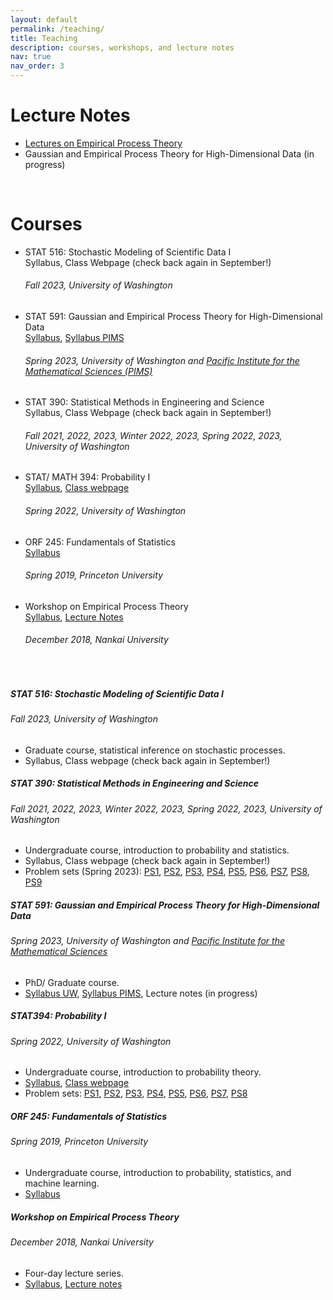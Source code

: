 ```yaml
---
layout: default
permalink: /teaching/
title: Teaching
description: courses, workshops, and lecture notes
nav: true
nav_order: 3
---
```


<h1 class="post-title"> Lecture Notes </h1>
<ul class="card-text font-weight-light list-group list-group-flush"> 
      <li class="list-group-item"> <a href=" /assets/pdf/empirical-proc-all-lectures.pdf" target="_new"> Lectures on Empirical Process Theory</a> </li>
      <li class="list-group-item"> Gaussian and Empirical Process Theory for High-Dimensional Data (in progress)</li>
</ul>
<br>

<h1 class="post-title"> Courses </h1>
<ul class="font-weight-light list-group list-group-flush"> 
      <li class="list-group-item"> 
      <p>  <span class="font-weight-bold">STAT 516: Stochastic Modeling of Scientific Data I</span> <br>
      Syllabus, Class Webpage (check back again in September!) <br>
      <h6 class="font-italic mt-2 mt-sm-0">Fall 2023, University of Washington </h6> </p>
      </li>
      <li class="list-group-item"> 
      <p> <span class="font-weight-bold">STAT 591: Gaussian and Empirical Process Theory for High-Dimensional Data </span> <br>
      <a href="/assets/pdf/STAT 591 - Syllabus.pdf" target="_new"> Syllabus</a>, <a href="https://courses.pims.math.ca/tag/2022-2023/" target="_new">Syllabus PIMS</a> <br>
       <h6 class="font-italic mt-2 mt-sm-0">Spring 2023, University of Washington and <a href = "https://www.pims.math.ca" target="_new"> Pacific Institute for the Mathematical Sciences (PIMS)</a> </h6> </p>
      </li>
      <li class="list-group-item"> 
      <p> <span class="font-weight-bold"> STAT 390: Statistical Methods in Engineering and Science </span> <br>
      Syllabus, Class Webpage (check back again in September!) <br>
       <h6 class="font-italic mt-2 mt-sm-0">Fall 2021, 2022, 2023, Winter 2022, 2023, Spring 2022, 2023, University of Washington  </h6> </p>
      </li>
      <li class="list-group-item"> 
      <p> <span class="font-weight-bold">  STAT/ MATH 394: Probability I </span> <br> 
      <a href="/assets/pdf/STAT 394 - Syllabus.pdf" target="_new"> Syllabus</a>, <a href="https://canvas.uw.edu/courses/1548372" target="_new"> Class webpage</a> <br>
       <h6 class="font-italic mt-2 mt-sm-0">Spring 2022, University of Washington  </h6> </p>
      </li>
      <li class="list-group-item"> 
      <p> <span class="font-weight-bold"> ORF 245: Fundamentals of Statistics </span> <br>
      <a href="/assets/pdf/ORF 245_Syllabus_Updated.pdf" target="_new"> Syllabus</a> <br>
       <h6 class="font-italic mt-2 mt-sm-0">Spring 2019, Princeton University  </h6> </p>
      </li>
      <li class="list-group-item"> 
      <p> <span class="font-weight-bold"> Workshop on Empirical Process Theory </span> <br>
      <a href="https://stat.nankai.edu.cn/2018/1126/c12333a129526/page.htm" target="_new"> Syllabus</a>, <a href=" /assets/pdf/empirical-proc-all-lectures.pdf" target="_new"> Lecture Notes</a> <br>
       <h6 class="font-italic mt-2 mt-sm-0">December 2018, Nankai University  </h6> </p>
      </li>
</ul>   

<br>
<div class="card mt-3">
  <div class="p-3">
    <div class="row">
      <div class="col-sm-10">
        <h5 class="font-weight-bold">STAT 516: Stochastic Modeling of Scientific Data I</h5>
      </div>
    </div>
    <h6 class="font-italic mt-2 mt-sm-0">Fall 2023, University of Washington</h6>
    <ul class="card-text font-weight-light list-group list-group-flush">
      <li class="list-group-item">Graduate course, statistical inference on stochastic processes.</li>
      <li class="list-group-item"> Syllabus, Class webpage (check back again in September!)</li>
    </ul>
  </div>
</div>


<div class="card mt-3">
  <div class="p-3">
    <div class="row">
      <div class="col-sm-10">
        <h5 class="font-weight-bold"> STAT 390: Statistical Methods in Engineering and Science</h5>
      </div>
    </div>
    <h6 class="font-italic mt-2 mt-sm-0"> Fall 2021, 2022, 2023, Winter 2022, 2023, Spring 2022, 2023, University of Washington</h6>
    <ul class="card-text font-weight-light list-group list-group-flush">
      <li class="list-group-item"> Undergraduate course, introduction to probability and statistics.</li>
      <li class="list-group-item"> Syllabus, Class webpage (check back again in September!)</li>
      <li class="list-group-item">  Problem sets (Spring 2023):
        <a href="/assets/pdf/STAT390-Spring2023-Homework-01.pdf"> PS1</a>,
        <a href="/assets/pdf/STAT390-Spring2023-Homework-02.pdf"> PS2</a>, 
        <a href="/assets/pdf/STAT390-Spring2023-Homework-03.pdf"> PS3</a>, 
        <a href="/assets/pdf/STAT390-Spring2023-Homework-04.pdf"> PS4</a>, 
        <a href="/assets/pdf/STAT390-Spring2023-Homework-05.pdf"> PS5</a>, 
        <a href="/assets/pdf/STAT390-Spring2023-Homework-06.pdf"> PS6</a>, 
        <a href="/assets/pdf/STAT390-Spring2023-Homework-07.pdf"> PS7</a>, 
        <a href="/assets/pdf/STAT390-Spring2023-Homework-08.pdf"> PS8</a>, 
        <a href="/assets/pdf/STAT390-Spring2023-Homework-09.pdf"> PS9</a> 
        </li>      
    </ul>
  </div>
</div>

<div class="card mt-3">
  <div class="p-3">
    <div class="row">
      <div class="col-sm-10">
        <h5 class="font-weight-bold">STAT 591: Gaussian and Empirical Process Theory for High-Dimensional Data</h5>
      </div>
    </div>
    <h6 class="font-italic mt-2 mt-sm-0">Spring 2023, University of Washington and <a href = "https://www.pims.math.ca" target="_new"> Pacific Institute for the Mathematical Sciences</a></h6>
    <ul class="card-text font-weight-light list-group list-group-flush">
      <li class="list-group-item">PhD/ Graduate course.</li>
      <li class="list-group-item"> <a href="/assets/pdf/STAT 591 - Syllabus.pdf" target="_new"> Syllabus UW</a>, <a href="https://courses.pims.math.ca/tag/2022-2023/" target="_new"> Syllabus PIMS</a>, Lecture notes (in progress) </li>
    </ul>
  </div>
</div>



<div class="card mt-3">
  <div class="p-3">
    <div class="row">
      <div class="col-sm-10">
        <h5 class="font-weight-bold">STAT394: Probability I</h5>
      </div>
    </div>
    <h6 class="font-italic mt-2 mt-sm-0">Spring 2022, University of Washington</h6>
    <ul class="card-text font-weight-light list-group list-group-flush">
      <li class="list-group-item"> Undergraduate course, introduction to probability theory.</li>
      <li class="list-group-item"> <a href="/assets/pdf/STAT 394 - Syllabus.pdf" target="_new"> Syllabus</a>, <a href="https://canvas.uw.edu/courses/1548372" target="_new"> Class webpage</a> </li>
      <li class="list-group-item"> Problem sets:
        <a href="/assets/pdf/STAT394-Spring2022-Homework-01.pdf"> PS1</a>,
        <a href="/assets/pdf/STAT394-Spring2022-Homework-02.pdf"> PS2</a>, 
        <a href="/assets/pdf/STAT394-Spring2022-Homework-03.pdf"> PS3</a>, 
        <a href="/assets/pdf/STAT394-Spring2022-Homework-04.pdf"> PS4</a>, 
        <a href="/assets/pdf/STAT394-Spring2022-Homework-05.pdf"> PS5</a>, 
        <a href="/assets/pdf/STAT394-Spring2022-Homework-06.pdf"> PS6</a>, 
        <a href="/assets/pdf/STAT394-Spring2022-Homework-07.pdf"> PS7</a>, 
        <a href="/assets/pdf/STAT394-Spring2022-Homework-08.pdf"> PS8</a>
        </li> 
    </ul>
  </div>
</div>

<div class="card mt-3">
  <div class="p-3">
    <div class="row">
      <div class="col-sm-10">
        <h5 class="font-weight-bold"> ORF 245: Fundamentals of Statistics</h5>
      </div>
    </div>
    <h6 class="font-italic mt-2 mt-sm-0">Spring 2019, Princeton University</h6>
    <ul class="card-text font-weight-light list-group list-group-flush">
      <li class="list-group-item"> Undergraduate course, introduction to probability, statistics, and machine learning.</li>
      <li class="list-group-item"> <a href="/assets/pdf/ORF 245_Syllabus_Updated.pdf" target="_new"> Syllabus</a> </li>
    </ul>
  </div>
</div>

<div class="card mt-3">
  <div class="p-3">
    <div class="row">
      <div class="col-sm-10">
        <h5 class="font-weight-bold">Workshop on Empirical Process Theory</h5>
      </div>
    </div>
    <h6 class="font-italic mt-2 mt-sm-0">December 2018, Nankai University</h6>
    <ul class="card-text font-weight-light list-group list-group-flush">
      <li class="list-group-item"> Four-day lecture series. </li>
      <li class="list-group-item"> <a href="https://stat.nankai.edu.cn/2018/1126/c12333a129526/page.htm" target="_new"> Syllabus</a>, <a href=" /assets/pdf/empirical-proc-all-lectures.pdf" target="_new"> Lecture notes</a> </li>
    </ul>
  </div>
</div>
